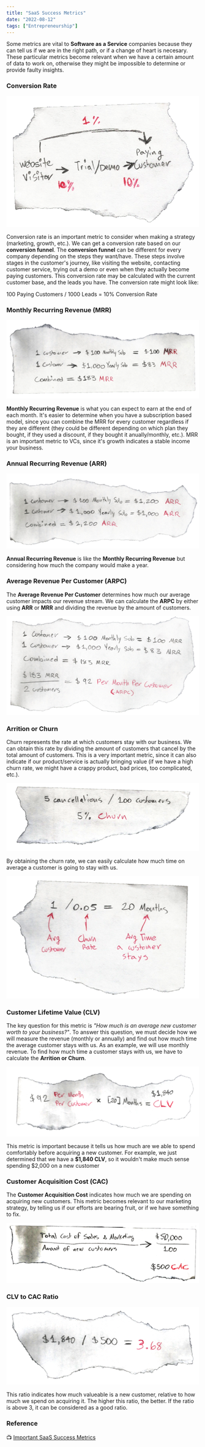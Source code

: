 ```yaml
---
title: "SaaS Success Metrics"
date: "2022-08-12"
tags: ["Entrepreneurship"]
---
```


Some metrics are vital to __Software as a Service__ companies because they can tell us if we are in the right path, or if a change of heart is necesary. These particular metrics become relevant when we have a certain amount of data to work on, otherwise they might be impossible to determine or provide faulty insights. 

### Conversion Rate

![Conversion Funnel](./conversionfunnel.png)

Conversion rate is an important metric to consider when making a strategy (marketing, growth, etc.). We can get a conversion rate based on our __conversion funnel__. The __conversion funnel__ can be different for every company depending on the steps they want/have. These steps involve stages in the customer's journey, like visiting the website, contacting customer service, trying out a demo or even when they actually become paying customers. This conversion rate may be calculated with the current customer base, and the leads you have. The conversion rate might look like:

100 Paying Customers / 1000 Leads = 10% Conversion Rate

### Monthly Recurring Revenue (MRR)

![MRR Equations](./mrrequations.png)

__Monthly Recurring Revenue__ is what you can expect to earn at the end of each month. It's easier to determine when you have a subscription based model, since you can combine the MRR for every customer regardless if they are different (they could be different depending on which plan they bought, if they used a discount, if they bought it anually/monthly, etc.). MRR is an important metric to VCs, since it's growth indicates a stable income your business.

### Annual Recurring Revenue (ARR)

![ARR Equations](./arrequations.png)

__Annual Recurring Revenue__ is like the __Monthly Recurring Revenue__ but considering how much the company would make a year.


### Average Revenue Per Customer (ARPC)
The __Average Revenue Per Customer__ determines how much our average customer impacts our revenue stream. We can calculate the __ARPC__ by either using __ARR__ or __MRR__ and dividing the revenue by the amount of customers.

![ARPC Equations](./arpcequations.png)

### Arrition or Churn
Churn represents the rate at which customers stay with our business. We can obtain this rate by dividing the amount of customers that cancel by the total amount of customers. This is a very important metric, since it can also indicate if our product/service is actually bringing value (if we have a high churn rate, we might have a crappy product, bad prices, too complicated, etc.).

![Churn Equations](./churnequations.png)

By obtaining the churn rate, we can easily calculate how much time on average a customer is going to stay with us.

![Churn Equations 2](./churnequations2.png)

### Customer Lifetime Value (CLV)

The key question for this metric is _"How much is an average new customer worth to your business?"_. To answer this question, we must decide how we will measure the revenue (monthly or annually) and find out how much time the average customer stays with us. As an example, we will use monthly revenue. To find how much time a customer stays with us, we have to calculate the __Arrition or Churn__.

![CLV Equations](./clvequations.png)

This metric is important because it tells us how much are we able to spend comfortably before acquiring a new customer. For example, we just determined that we have a __$1,840 CLV__, so it wouldn't make much sense spending $2,000 on a new customer


### Customer Acquisition Cost (CAC)

The __Customer Acquisition Cost__ indicates how much we are spending on acquiring new customers. This metric becomes relevant to our marketing strategy, by telling us if our efforts are bearing fruit, or if we have something to fix.

![CAC Equations](./cacequations.png)


### CLV to CAC Ratio
![CLVtoCAC Equations](./clvtocacequations.png)

This ratio indicates how much valueable is a new customer, relative to how much we spend on acquiring it. The higher this ratio, the better. If the ratio is above 3, it can be considered as a good ratio.

### Reference

📺 [Important SaaS Success Metrics](https://www.youtube.com/watch?v=MpCJtMLKjgs)
